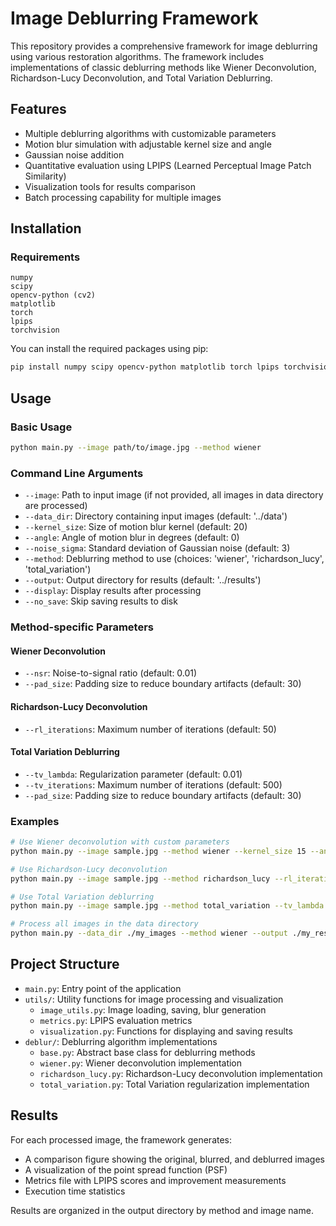 # Image Deblurring Framework

This repository provides a comprehensive framework for image deblurring using various restoration algorithms. The framework includes implementations of classic deblurring methods like Wiener Deconvolution, Richardson-Lucy Deconvolution, and Total Variation Deblurring.

## Features

- Multiple deblurring algorithms with customizable parameters
- Motion blur simulation with adjustable kernel size and angle
- Gaussian noise addition
- Quantitative evaluation using LPIPS (Learned Perceptual Image Patch Similarity)
- Visualization tools for results comparison
- Batch processing capability for multiple images

## Installation

### Requirements

```
numpy
scipy
opencv-python (cv2)
matplotlib
torch
lpips
torchvision
```

You can install the required packages using pip:

```bash
pip install numpy scipy opencv-python matplotlib torch lpips torchvision
```

## Usage

### Basic Usage

```bash
python main.py --image path/to/image.jpg --method wiener
```

### Command Line Arguments

- `--image`: Path to input image (if not provided, all images in data directory are processed)
- `--data_dir`: Directory containing input images (default: '../data')
- `--kernel_size`: Size of motion blur kernel (default: 20)
- `--angle`: Angle of motion blur in degrees (default: 0)
- `--noise_sigma`: Standard deviation of Gaussian noise (default: 3)
- `--method`: Deblurring method to use (choices: 'wiener', 'richardson_lucy', 'total_variation')
- `--output`: Output directory for results (default: '../results')
- `--display`: Display results after processing
- `--no_save`: Skip saving results to disk

### Method-specific Parameters

#### Wiener Deconvolution
- `--nsr`: Noise-to-signal ratio (default: 0.01)
- `--pad_size`: Padding size to reduce boundary artifacts (default: 30)

#### Richardson-Lucy Deconvolution
- `--rl_iterations`: Maximum number of iterations (default: 50)

#### Total Variation Deblurring
- `--tv_lambda`: Regularization parameter (default: 0.01)
- `--tv_iterations`: Maximum number of iterations (default: 500)
- `--pad_size`: Padding size to reduce boundary artifacts (default: 30)

### Examples

```bash
# Use Wiener deconvolution with custom parameters
python main.py --image sample.jpg --method wiener --kernel_size 15 --angle 45 --nsr 0.02 --display

# Use Richardson-Lucy deconvolution
python main.py --image sample.jpg --method richardson_lucy --rl_iterations 100 --noise_sigma 2

# Use Total Variation deblurring
python main.py --image sample.jpg --method total_variation --tv_lambda 0.005 --tv_iterations 300

# Process all images in the data directory
python main.py --data_dir ./my_images --method wiener --output ./my_results
```

## Project Structure

- `main.py`: Entry point of the application
- `utils/`: Utility functions for image processing and visualization
  - `image_utils.py`: Image loading, saving, blur generation
  - `metrics.py`: LPIPS evaluation metrics
  - `visualization.py`: Functions for displaying and saving results
- `deblur/`: Deblurring algorithm implementations
  - `base.py`: Abstract base class for deblurring methods
  - `wiener.py`: Wiener deconvolution implementation
  - `richardson_lucy.py`: Richardson-Lucy deconvolution implementation
  - `total_variation.py`: Total Variation regularization implementation

## Results

For each processed image, the framework generates:
- A comparison figure showing the original, blurred, and deblurred images
- A visualization of the point spread function (PSF)
- Metrics file with LPIPS scores and improvement measurements
- Execution time statistics

Results are organized in the output directory by method and image name.